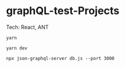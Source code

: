 # graphQL-test-Projects 

Tech: React, ANT

```
yarn 
``` 

``` 
yarn dev
``` 

``` 
npx json-graphql-server db.js --port 3000    
``` 
 

